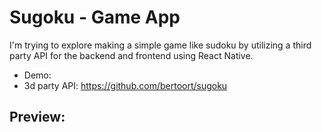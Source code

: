 # Sugoku - Game App

I'm trying to explore making a simple game like sudoku by utilizing a third party API for the backend and frontend using React Native.

- Demo:
- 3d party API: https://github.com/bertoort/sugoku

## Preview:
